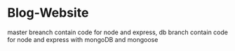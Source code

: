 # Blog-Website
master breanch contain code for node and express, 
db branch contain code for node and express with mongoDB and mongoose
